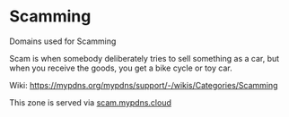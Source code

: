 # Scamming

Domains used for Scamming

Scam is when somebody deliberately tries to sell something as a car, but
when you receive the goods, you get a bike cycle or toy car.

Wiki: https://mypdns.org/mypdns/support/-/wikis/Categories/Scamming

This zone is served via [scam.mypdns.cloud](https://mypdns.org/mypdns/support/-/wikis/RPZ-List#scammypdnscloud)
